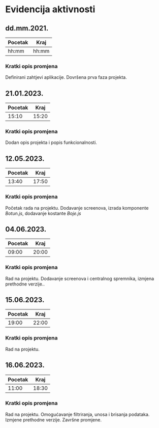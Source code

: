 # Evidencija aktivnosti
## dd.mm.2021.
Pocetak | Kraj
------- | ----
hh:mm   | hh:mm
### Kratki opis promjena
Definirani zahtjevi aplikacije.
Dovršena prva faza projekta.

## 21.01.2023.
Pocetak | Kraj
------- | ----
15:10   | 15:20
### Kratki opis promjena
Dodan opis projekta i popis funkcionalnosti.

## 12.05.2023.
Pocetak | Kraj
------- | ----
13:40   | 17:50
### Kratki opis promjena
Početak rada na projektu. 
Dodavanje screenova, izrada komponente _Botun.js_, dodavanje kostante _Boje.js_

## 04.06.2023.
Pocetak | Kraj
------- | ----
09:00   | 20:00
### Kratki opis promjena
Rad na projektu. Dodavanje screenova i centralnog spremnika, izmjena prethodne verzije..

## 15.06.2023.
Pocetak | Kraj
------- | ----
19:00   | 22:00
### Kratki opis promjena
Rad na projektu. 

## 16.06.2023.
Pocetak | Kraj
------- | ----
11:00   | 18:30
### Kratki opis promjena
Rad na projektu. Omogućavanje filtriranja, unosa i brisanja podataka. Izmjene prethodne verzije. Završne promjene.
